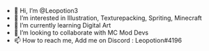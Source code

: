 - 👋 Hi, I’m @Leopotion3
- 👀 I’m interested in Illustration, Texturepacking, Spriting, Minecraft
- 🌱 I’m currently learning Digital Art
- 💞️ I’m looking to collaborate with MC Mod Devs 
- 📫 How to reach me, Add me on Discord : Leopotion#4196

<!---
Leopotion3/Leopotion3 is a ✨ special ✨ repository because its `README.md` (this file) appears on your GitHub profile.
You can click the Preview link to take a look at your changes.
--->
